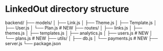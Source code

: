 # LinkedOut directory structure 
backend/
├── models/
│   ├── Link.js
│   ├── Theme.js
│   ├── Template.js
│   ├── User.js
│   └── Plan.js         # NEW
├── routes/
│   ├── links.js
│   ├── themes.js
│   ├── templates.js
│   ├── analytics.js
│   ├── users.js        # NEW
│   └── plans.js        # NEW
├── utils/
│   ├── db.js
│   └── payments.js     # NEW
├── server.js
└── package.json
